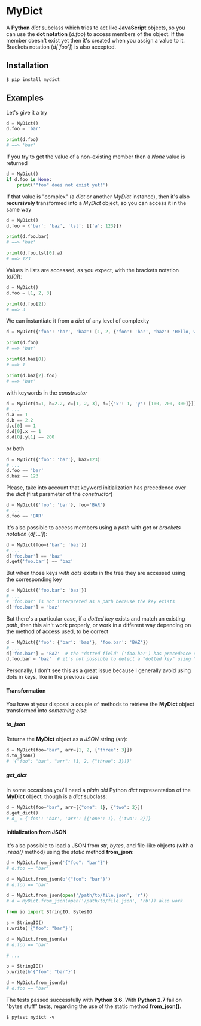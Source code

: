 # MyDict

A **Python** _dict_ subclass which tries to act like **JavaScript** objects, so you can use the **dot notation** (_d.foo_) to access members of the object. If the member doesn't exist yet then it's created when you assign a value to it. Brackets notation (_d['foo']_) is also accepted.

## Installation

```shell
$ pip install mydict
```

## Examples

Let's give it a try

```python
d = MyDict()
d.foo = 'bar'

print(d.foo)
# ==> 'bar'
```

If you try to get the value of a non-existing member then a _None_ value is returned

```python
d = MyDict()
if d.foo is None:
    print('"foo" does not exist yet!')
```

If that value is "complex" (a _dict_ or another _MyDict_ instance), then it's also **recursively** transformed into a _MyDict_ object, so you can access it in the same way

```python
d = MyDict()
d.foo = {'bar': 'baz', 'lst': [{'a': 123}]}

print(d.foo.bar)
# ==> 'baz'

print(d.foo.lst[0].a)
# ==> 123
```

Values in lists are accessed, as you expect, with the brackets notation (_d[0]_):

```python
d = MyDict()
d.foo = [1, 2, 3]

print(d.foo[2])
# ==> 3
```

We can instantiate it from a _dict_ of any level of complexity

```python
d = MyDict({'foo': 'bar', 'baz': [1, 2, {'foo': 'bar', 'baz': 'Hello, world!'}]})

print(d.foo)
# ==> 'bar'

print(d.baz[0])
# ==> 1

print(d.baz[2].foo)
# ==> 'bar'
```

with keywords in the _constructor_

```python
d = MyDict(a=1, b=2.2, c=[1, 2, 3], d=[{'x': 1, 'y': [100, 200, 300]}])
# ...
d.a == 1
d.b == 2.2
d.c[0] == 1
d.d[0].x == 1
d.d[0].y[1] == 200
```

or both

```python
d = MyDict({'foo': 'bar'}, baz=123)
# ...
d.foo == 'bar'
d.baz == 123
```

Please, take into account that keyword initialization has precedence over the _dict_ (first parameter of the _constructor_)

```python
d = MyDict({'foo': 'bar'}, foo='BAR')
# ...
d.foo == 'BAR'
```

It's also possible to access members using a _path_ with **get** or _brackets notation_ (_d['...']_):

```python
d = MyDict(foo={'bar': 'baz'})
# ...
d['foo.bar'] == 'baz'
d.get('foo.bar') == 'baz'
```

But when those keys _with dots_ exists in the tree they are accessed using the corresponding key

```python
d = MyDict({'foo.bar': 'baz'})
# ...
# 'foo.bar' is not interpreted as a path because the key exists
d['foo.bar'] = 'baz'
```

But there's a particular case, if a _dotted key_ exists and match an existing _path_, then this ain't work properly, or work in a different way depending on the method of access used, to be correct

```python
d = MyDict({'foo': {'bar': 'baz'}, 'foo.bar': 'BAZ'})
# ...
d['foo.bar'] = 'BAZ'  # the "dotted field" ('foo.bar') has precedence over the path
d.foo.bar = 'baz'  # it's not possible to detect a "dotted key" using "dot notation"
```

Personally, I don't see this as a great issue because I generally avoid using dots in keys, like in the previous case

#### Transformation

You have at your disposal a couple of methods to retrieve the **MyDict** object transformed into _something else_:

##### to_json

Returns the **MyDict** object as a _JSON_ string (_str_):

```python
d = MyDict(foo="bar", arr=[1, 2, {"three": 3}])
d.to_json()
# '{"foo": "bar", "arr": [1, 2, {"three": 3}]}'
```

##### get_dict

In some occasions you'll need a _plain old_ Python _dict_ representation of the **MyDict** object, though is a _dict_ subclass:

```python
d = MyDict(foo="bar", arr=[{"one": 1}, {"two": 2}])
d.get_dict()
# d_ = {'foo': 'bar', 'arr': [{'one': 1}, {'two': 2}]}
```

#### Initialization from JSON

It's also possible to load a JSON from _str_, _bytes_, and file-like objects (with a _.read()_ method) using the _static_ method **from_json**:

```python
d = MyDict.from_json('{"foo": "bar"}')
# d.foo == 'bar'

d = MyDict.from_json(b'{"foo": "bar"}')
# d.foo == 'bar'

d = MyDict.from_json(open('/path/to/file.json', 'r'))
# d = MyDict.from_json(open('/path/to/file.json', 'rb')) also work
```

```python
from io import StringIO, BytesIO

s = StringIO()
s.write('{"foo": "bar"}')

d = MyDict.from_json(s)
# d.foo == 'bar'

# ...

b = StringIO()
b.write(b'{"foo": "bar"}')

d = MyDict.from_json(b)
# d.foo == 'bar'
```

The tests passed successfully with **Python 3.6**. With **Python 2.7** fail on "bytes stuff" tests, regarding the use of the static method **from_json()**.

```shell
$ pytest mydict -v
```
